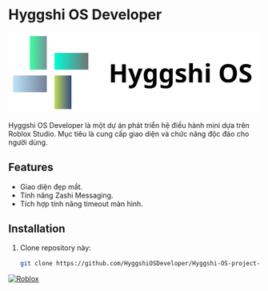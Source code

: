 # Hyggshi OS Developer

![Hyggshi OS](logo.png)


Hyggshi OS Developer là một dự án phát triển hệ điều hành mini dựa trên Roblox Studio. Mục tiêu là cung cấp giao diện và chức năng độc đáo cho người dùng.

## Features
- Giao diện đẹp mắt.
- Tính năng Zashi Messaging.
- Tích hợp tính năng timeout màn hình.


## Installation
1. Clone repository này:
   ```bash
   git clone https://github.com/HyggshiOSDeveloper/Hyggshi-OS-project-center.git


[![Roblox](![image](https://github.com/user-attachments/assets/23d83849-169b-4877-af3d-21c6415c295f)
)]((https://github.com/ROBLOX))

